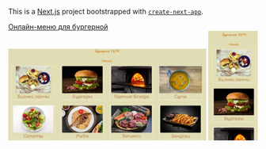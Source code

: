 This is a [Next.js](https://nextjs.org/) project bootstrapped with [`create-next-app`](https://github.com/vercel/next.js/tree/canary/packages/create-next-app).

[Онлайн-меню для бургерной](https://menu1314.vercel.app/)
<img src="https://github.com/DmitryKalashnikov91/menu1314/blob/main/Screenshot%202023-06-06%20094222.jpeg" width="400" >
<img src="https://github.com/DmitryKalashnikov91/menu1314/blob/main/Screenshot%202023-06-06%20094820.jpeg" width="100" >
